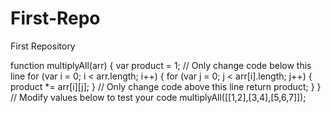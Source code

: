 # First-Repo
First Repository


function multiplyAll(arr) {
  var product = 1;
  // Only change code below this line
  for (var i = 0; i < arr.length; i++) {
    for (var j = 0; j < arr[i].length; j++) {
      product *= arr[i][j]; 
  }
  // Only change code above this line
  return product;
}
}
// Modify values below to test your code
multiplyAll([[1,2],[3,4],[5,6,7]]);
